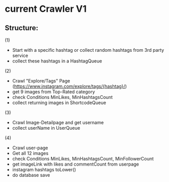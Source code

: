 

# current Crawler V1

## Structure:

(1)
  * Start with a specific hashtag or collect random hashtags from 3rd party service
  * collect these hashtags in a HashtagQueue

(2)
  * Crawl "Explore/Tags" Page (https://www.instagram.com/explore/tags/{hashtag}/)
  * get 9 images from Top-Rated category
  * check Conditions MinLikes, MinHashtagsCount
  * collect returning images in ShortcodeQueue

(3)
  * Crawl Image-Detailpage and get username 
  * collect userName in UserQueue

(4)
  * Crawl user-page
  * Get all 12 images
  * check Conditions MinLikes, MinHashtagsCount, MinFollowerCount
  * get imageLink with likes and commentCount from userpage
  * instagram hashtags toLower()
  * do database save
